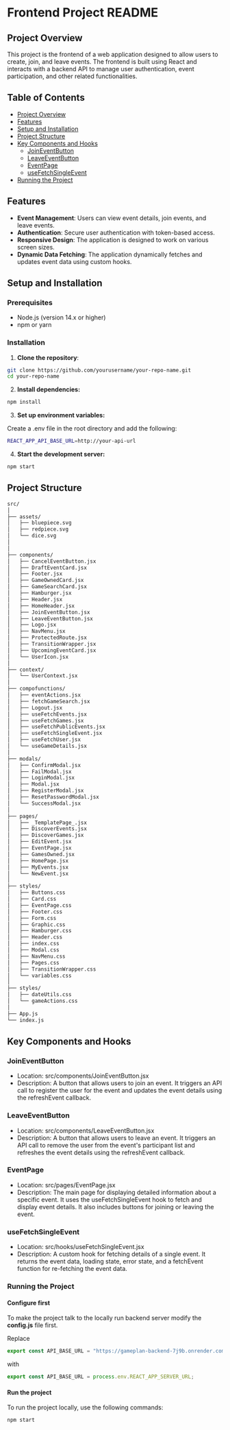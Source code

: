# Frontend Project README

## Project Overview

This project is the frontend of a web application designed to allow users to create, join, and leave events. The frontend is built using React and interacts with a backend API to manage user authentication, event participation, and other related functionalities.

## Table of Contents

- [Project Overview](#project-overview)
- [Features](#features)
- [Setup and Installation](#setup-and-installation)
- [Project Structure](#project-structure)
- [Key Components and Hooks](#key-components-and-hooks)
  - [JoinEventButton](#joineventbutton)
  - [LeaveEventButton](#leaveeventbutton)
  - [EventPage](#eventpage)
  - [useFetchSingleEvent](#usefetchsingleevent)
- [Running the Project](#running-the-project)

## Features

- **Event Management**: Users can view event details, join events, and leave events.
- **Authentication**: Secure user authentication with token-based access.
- **Responsive Design**: The application is designed to work on various screen sizes.
- **Dynamic Data Fetching**: The application dynamically fetches and updates event data using custom hooks.

## Setup and Installation

### Prerequisites

- Node.js (version 14.x or higher)
- npm or yarn

### Installation

1. **Clone the repository**:

```bash
git clone https://github.com/yourusername/your-repo-name.git
cd your-repo-name
```

2. **Install dependencies:**

```bash
npm install
```

3. **Set up environment variables:**

Create a .env file in the root directory and add the following:

```bash
REACT_APP_API_BASE_URL=http://your-api-url
```

4. **Start the development server:**

```bash
npm start
```

## Project Structure

```bash
src/
│
├── assets/
│   ├── bluepiece.svg
│   ├── redpiece.svg
│   └── dice.svg
│
│
├── components/
│   ├── CancelEventButton.jsx
│   ├── DraftEventCard.jsx
│   ├── Footer.jsx
│   ├── GameOwnedCard.jsx
│   ├── GameSearchCard.jsx
│   ├── Hamburger.jsx
│   ├── Header.jsx
│   ├── HomeHeader.jsx
│   ├── JoinEventButton.jsx
│   ├── LeaveEventButton.jsx
│   ├── Logo.jsx
│   ├── NavMenu.jsx
│   ├── ProtectedRoute.jsx
│   ├── TransitionWrapper.jsx
│   ├── UpcomingEventCard.jsx
│   └── UserIcon.jsx
│
├── context/
│   └── UserContext.jsx
│
├── compofunctions/
│   ├── eventActions.jsx
│   ├── fetchGameSearch.jsx
│   ├── Logout.jsx
│   ├── useFetchEvents.jsx
│   ├── useFetchGames.jsx
│   ├── useFetchPublicEvents.jsx
│   ├── useFetchSingleEvent.jsx
│   ├── useFetchUser.jsx
│   └── useGameDetails.jsx
│
├── modals/
│   ├── ConfirmModal.jsx
│   ├── FailModal.jsx
│   ├── LoginModal.jsx
│   ├── Modal.jsx
│   ├── RegisterModal.jsx
│   ├── ResetPasswordModal.jsx
│   └── SuccessModal.jsx
│
├── pages/
│   ├── _TemplatePage_.jsx
│   ├── DiscoverEvents.jsx
│   ├── DiscoverGames.jsx
│   ├── EditEvent.jsx
│   ├── EventPage.jsx
│   ├── GamesOwned.jsx
│   ├── HomePage.jsx
│   ├── MyEvents.jsx
│   └── NewEvent.jsx
│
├── styles/
│   ├── Buttons.css
│   ├── Card.css
│   ├── EventPage.css
│   ├── Footer.css
│   ├── Form.css
│   ├── Graphic.css
│   ├── Hamburger.css
│   ├── Header.css
│   ├── index.css
│   ├── Modal.css
│   ├── NavMenu.css
│   ├── Pages.css
│   ├── TransitionWrapper.css
│   └── variables.css
│
├── styles/
│   ├── dateUtils.css
│   └── gameActions.css
│
├── App.js
└── index.js
```

## Key Components and Hooks

### JoinEventButton

- Location: src/components/JoinEventButton.jsx
- Description: A button that allows users to join an event. It triggers an API call to register the user for the event and updates the event details using the refreshEvent callback.

### LeaveEventButton

- Location: src/components/LeaveEventButton.jsx
- Description: A button that allows users to leave an event. It triggers an API call to remove the user from the event's participant list and refreshes the event details using the refreshEvent callback.

### EventPage

- Location: src/pages/EventPage.jsx
- Description: The main page for displaying detailed information about a specific event. It uses the useFetchSingleEvent hook to fetch and display event details. It also includes buttons for joining or leaving the event.


### useFetchSingleEvent

- Location: src/hooks/useFetchSingleEvent.jsx
- Description: A custom hook for fetching details of a single event. It returns the event data, loading state, error state, and a fetchEvent function for re-fetching the event data.

### Running the Project

#### Configure first

To make the project talk to the locally run backend server modify the **config.js** file first.

Replace
```javascript
export const API_BASE_URL = "https://gameplan-backend-7j9b.onrender.com";
```
with
```javascript
export const API_BASE_URL = process.env.REACT_APP_SERVER_URL;
```

#### Run the project

To run the project locally, use the following commands:
```bash
npm start
```
